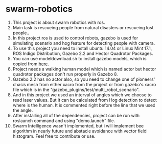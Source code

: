 # swarm-robotics
1. This project is about swarm robotics with ros.
2. Main task is rescueing people from natural disasters or rescueing lost people.. 
3. In this project ros is used to control robots, gazebo is used for simulating scenario and hog feature for detecting people with camera. 
4. To use this project you need to install ubuntu 14.04 or Linux Mint 17.1, ROS Indigo Distribution, Gazebo 2.2 and Hector Quadrotor Packages.
5. You can use modeldownload.sh to install gazebo models, which is copied from [here.](http://machineawakening.blogspot.com.tr/2015/05/how-to-download-all-gazebo-models.html)
6. Project needs a walking human model which is named actor but hector quadrotor packages don't run properly in Gazebo 8.
7. Gazebo 2.2 has no actor also, so you need to change one of pioneers' chasis mesh from either xacro from the project or from gazebo's xacro file which is in the "gazebo_plugins/test/multi_robot_scenario".
8. And in this project we used an interval of angles which we choose to read laser values. But it can be calculated from Hog detection to detect where is the human. It is commented right before the line that we used the angle.
9. After installing all of the dependencies, project can be run with roslaunch command and using "demo.launch" file.
10. Swarm Intelligence wasn't implemented, but i will implement bee algorithm in nearly future and abstacle avoidance with vector field histogram. Feel free to contribute or use. 

